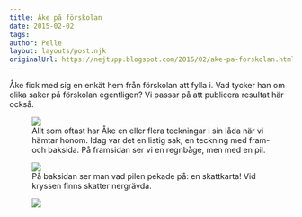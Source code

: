 ```yaml
---
title: Åke på förskolan
date: 2015-02-02
tags: 	
author: Pelle
layout: layouts/post.njk 	
originalUrl: https://nejtupp.blogspot.com/2015/02/ake-pa-forskolan.html
---
```


Åke fick med sig en enkät hem från förskolan att fylla i. Vad tycker han om olika saker på förskolan egentligen? Vi passar på att publicera resultat här också.

<figure>
	<img src="../../../../img/Enka%CC%88t%2Bom%2Bfo%CC%88rskolan%2C%2BA%CC%8Ake%2Bsnart%2B5%2Ba%CC%8Ar.jpg">
    <figcaption>Allt som oftast har Åke en eller flera teckningar i sin låda när vi hämtar honom. Idag var det en listig sak, en teckning med fram- och baksida. På framsidan ser vi en regnbåge, men med en pil.</figcaption>
</figure>

<figure>
	<img src="../../../../img/Teckning%2C%2Bpil%2Btill%2Bkarta.tif">
    <figcaption>På baksidan ser man vad pilen pekade på: en skattkarta! Vid kryssen finns skatter nergrävda.</figcaption>
</figure>

<figure>
	<img src="../../../../img/Teckning%2C%2Bkarta.tif">
</figure>


